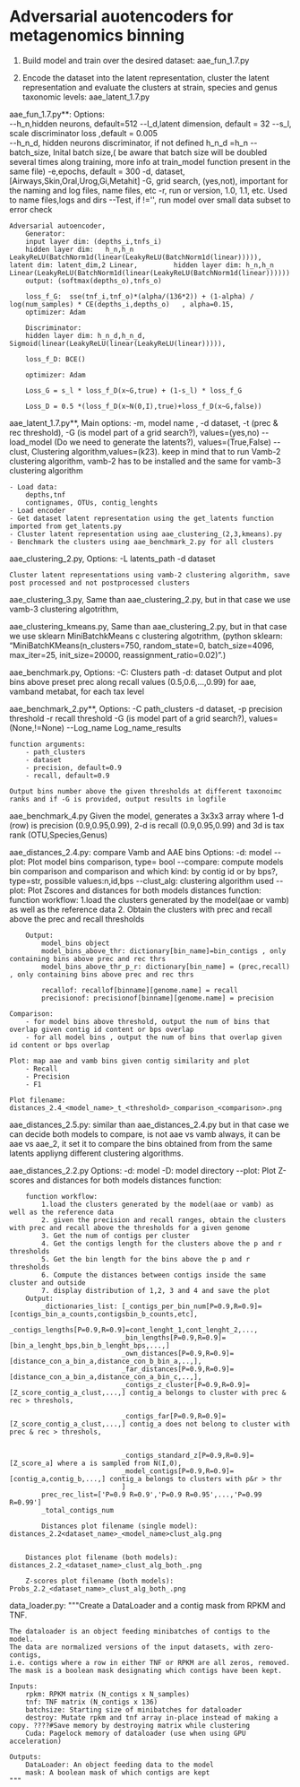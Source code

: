 # Adversarial auotencoders for metagenomics binning 

1. Build model and train over the desired dataset: aae_fun_1.7.py 

2. Encode the dataset into the latent representation,
   cluster the latent representation and
   evaluate the clusters at strain, species and genus taxonomic levels: aae_latent_1.7.py



aae_fun_1.7.py**: 
    Options:   
        --h_n,hidden neurons, default=512
        --l_d,latent dimension, default = 32
        --s_l, scale discriminator loss  ,default = 0.005   
        --h_n_d, hidden neurons discriminator, if not defined h_n_d =h_n
        --batch_size, Inital batch size,( be aware that batch size will be doubled several times along training, more info at train_model function present in the same file)
        -e,epochs, default = 300
        -d, dataset, [Airways,Skin,Oral,Urog,Gi,Metahit]
        -G, grid search, (yes,not), important for the naming and log files, name files, etc
        -r, run or version, 1.0, 1.1, etc. Used to name files,logs and dirs
        --Test, if !='', run model over small data subset to error check

    Adversarial autoencoder, 
        Generator:
        input layer dim: (depths_i,tnfs_i)
        hidden layer dim:   h_n,h_n    LeakyReLU(BatchNorm1d(linear(LeakyReLU(BatchNorm1d(linear))))),    latent dim: latent_dim,2 Linear,         hidden layer dim: h_n,h_n    Linear(LeakyReLU(BatchNorm1d(linear(LeakyReLU(BatchNorm1d(linear))))))
        output: (softmax(depths_o),tnfs_o) 
        
        loss_f_G:  sse(tnf_i,tnf_o)*(alpha/(136*2)) + (1-alpha) / log(num_samples) * CE(depths_i,depths_o)   , alpha=0.15, 
        optimizer: Adam

        Discriminator:    
        hidden layer dim: h_n_d,h_n_d, Sigmoid(linear(LeakyReLU(linear(LeakyReLU(linear))))),  

        loss_f_D: BCE()

        optimizer: Adam

        Loss_G = s_l * loss_f_D(x~G,true) + (1-s_l) * loss_f_G
        
        Loss_D = 0.5 *(loss_f_D(x~N(0,I),true)+loss_f_D(x~G,false))
        

aae_latent_1.7.py**, 
    Main options: 
        -m, model name , 
        -d dataset, 
        -t (prec & rec threshold),
        -G (is model part of a grid search?), values=(yes,no)
        --load_model (Do we need to generate the latents?), values=(True,False)
        --clust, Clustering algorithm,values=(k23). keep in mind that to run Vamb-2 clustering algorithm, vamb-2 has to be installed and the same for vamb-3 clustering algorithm
        
    - Load data:
        depths,tnf
        contignames, OTUs, contig_lenghts
    - Load encoder
    - Get dataset latent representation using the get_latents function imported from get_latents.py
    - Cluster latent representation using aae_clustering_(2,3,kmeans).py     
    - Benchmark the clusters using aae_benchmark_2.py for all clusters  
    




aae_clustering_2.py,
    Options:
        -L latents_path
        -d dataset

    Cluster latent representations using vamb-2 clustering algorithm, save post processed and not postprocessed clusters

aae_clustering_3.py, 
    Same than aae_clustering_2.py, but in that case we use vamb-3 clustering algotrithm, 

aae_clustering_kmeans.py, 
    Same than aae_clustering_2.py, but in that case we use sklearn MiniBatchkMeans c clustering algotrithm, (python sklearn: “MiniBatchKMeans(n_clusters=750, random_state=0, batch_size=4096, max_iter=25, init_size=20000, reassignment_ratio=0.02)”.) 
    



aae_benchmark.py,
    Options:
        -C: Clusters path
        -d: dataset
    Output and plot bins above preset prec along recall values (0.5,0.6,...,0.99) for aae, vamband metabat, for each tax level

aae_benchmark_2.py**,
    Options:
        -C path_clusters
        -d dataset, 
        -p precision threshold
        -r recall threshold
        -G (is model part of a grid search?), values=(None,!=None)
        --Log_name Log_name_results  
    
    function arguments:
        - path_clusters
        - dataset
        - precision, default=0.9
        - recall, default=0.9

    Output bins number above the given thresholds at different taxonoimc ranks and if -G is provided, output results in logfile

       


aae_benchmark_4.py
    Given the model, generates a 3x3x3 array where 1-d (row) is precision (0.9,0.95,0.99), 2-d is recall (0.9,0.95,0.99) and 3d is tax rank (OTU,Species,Genus)


aae_distances_2.4.py: compare Vamb and AAE bins
    Options:
        -d: model
        --plot: Plot model bins comparison, type= bool
        --compare: compute models bin comparison and comparison and which kind: by contig id or by bps?, type=str, possible values:n,id,bps 
        --clust_alg: clustering algorithm used 
        --plot: Plot Zscores and distances for both models
    distances function:
        function workflow:
            1.load the clusters generated by the model(aae or vamb) as well as the reference data
            2. Obtain the clusters with prec and recall above the prec and recall thresholds
            
        Output: 
            model_bins object
            model_bins_above_thr: dictionary[bin_name]=bin_contigs , only containing bins above prec and rec thrs
            model_bins_above_thr_p_r: dictionary[bin_name] = (prec,recall) , only containing bins above prec and rec thrs

            recallof: recallof[binname][genome.name] = recall
            precisionof: precisionof[binname][genome.name] = precision
       
    Comparison: 
        - for model bins above threshold, output the num of bins that overlap given contig id content or bps overlap
        - for all model bins , output the num of bins that overlap given id content or bps overlap

    Plot: map aae and vamb bins given contig similarity and plot
        - Recall
        - Precision
        - F1

    Plot filename: distances_2.4_<model_name>_t_<threshold>_comparison_<comparison>.png
            
aae_distances_2.5.py: similar than aae_distances_2.4.py but in that case we can decide both models to compare, is not aae vs vamb always, it can be aae vs aae_2, it set it to compare the bins obtained from from the same latents appliyng different clustering algorithms.

aae_distances_2.2.py
    Options:
        -d: model
        -D: model directory
        --plot: Plot Z-scores and distances for both models
    distances function:
        
        function workflow:
            1.load the clusters generated by the model(aae or vamb) as well as the reference data
            2. given the precision and recall ranges, obtain the clusters with prec and recall above the thresholds for a given genome 
            3. Get the num of contigs per cluster
            4. Get the contigs length for the clusters above the p and r thresholds
            5. Get the bin length for the bins above the p and r thresholds
            6. Compute the distances between contigs inside the same cluster and outside
            7. display distribution of 1,2, 3 and 4 and save the plot 
        Output:
            _dictionaries_list: [_contigs_per_bin_num[P=0.9,R=0.9]=[contigs_bin_a_counts,contigsbin_b_counts,etc],
                                _contigs_lengths[P=0.9,R=0.9]=cont_lenght_1,cont_lenght_2,...,
                                _bin_lengths[P=0.9,R=0.9]=[bin_a_lenght_bps,bin_b_lenght_bps,...,]
                                _own_distances[P=0.9,R=0.9]=[distance_con_a_bin_a,distance_con_b_bin_a,..,],
                                _far_distances[P=0.9,R=0.9]=[distance_con_a_bin_a,distance_con_a_bin_c,..,],
                                _contigs_z_cluster[P=0.9,R=0.9]=[Z_score_contig_a_clust,...,] contig_a belongs to cluster with prec & rec > threshols,

                                _contigs_far[P=0.9,R=0.9]=[Z_score_contig_a_clust,...,] contig_a does not belong to cluster with prec & rec > threshols,


                                _contigs_standard_z[P=0.9,R=0.9]=[Z_score_a] where a is sampled from N(I,0),
                                _model_contigs[P=0.9,R=0.9]=[contig_a,contig_b,...,] contig_a belongs to clusters with p&r > thr
                                ]
            prec_rec_list=['P=0.9 R=0.9','P=0.9 R=0.95',...,'P=0.99 R=0.99'] 
            _total_contigs_num
        
            Distances plot filename (single model): distances_2.2<dataset_name>_<model_name>clust_alg.png
        
        
        Distances plot filename (both models): distances_2.2_<dataset_name>_clust_alg_both_.png
        
        Z-scores plot filename (both models): Probs_2.2_<dataset_name>_clust_alg_both_.png


data_loader.py: 
    """Create a DataLoader and a contig mask from RPKM and TNF.

    The dataloader is an object feeding minibatches of contigs to the model.
    The data are normalized versions of the input datasets, with zero-contigs,
    i.e. contigs where a row in either TNF or RPKM are all zeros, removed.
    The mask is a boolean mask designating which contigs have been kept.

    Inputs:
        rpkm: RPKM matrix (N_contigs x N_samples)
        tnf: TNF matrix (N_contigs x 136)
        batchsize: Starting size of minibatches for dataloader
        destroy: Mutate rpkm and tnf array in-place instead of making a copy. ????#Save memory by destroying matrix while clustering
        Cuda: Pagelock memory of dataloader (use when using GPU acceleration)

    Outputs:
        DataLoader: An object feeding data to the model
        mask: A boolean mask of which contigs are kept
    """






